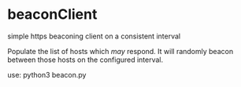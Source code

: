 # beaconClient
simple https beaconing client on a consistent interval

Populate the list of hosts which *may* respond. It will randomly beacon between those hosts on the configured interval.

use: python3 beacon.py
